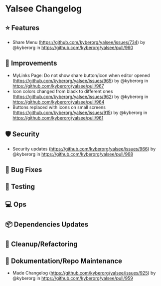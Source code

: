 # Yalsee Changelog

:star: Features
---
* Share Menu (https://github.com/kyberorg/yalsee/issues/734) by @kyberorg in https://github.com/kyberorg/yalsee/pull/960

:hammer: Improvements
---
* MyLinks Page: Do not show share button/icon when editor opened (https://github.com/kyberorg/yalsee/issues/965) by
  @kyberorg
  in https://github.com/kyberorg/yalsee/pull/967
* Icon colors changed from black to different ones (https://github.com/kyberorg/yalsee/issues/962) by @kyberorg
  in https://github.com/kyberorg/yalsee/pull/964
* Buttons replaced with icons on small screens (https://github.com/kyberorg/yalsee/issues/915) by @kyberorg
  in https://github.com/kyberorg/yalsee/pull/961

:shield: Security
---
* Security updates (https://github.com/kyberorg/yalsee/issues/966)  by @kyberorg
  in https://github.com/kyberorg/yalsee/pull/968

:lady_beetle: Bug Fixes
---

:test_tube: Testing
---

:computer: Ops
---

:package: Dependencies Updates
---

:broom: Cleanup/Refactoring
---

:notebook_with_decorative_cover: Dokumentation/Repo Maintenance
---

* Made Changelog (https://github.com/kyberorg/yalsee/issues/925) by @kyberorg
  in https://github.com/kyberorg/yalsee/pull/959